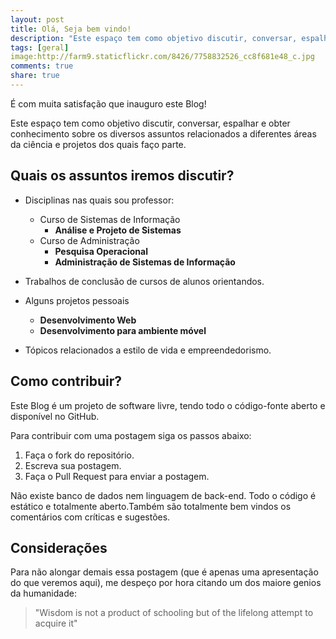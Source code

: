 ```yaml
---
layout: post
title: Olá, Seja bem vindo!
description: "Este espaço tem como objetivo discutir, conversar, espalhar e obter conhecimento sobre os diversos assuntos relacionados a diferentes áreas da ciência e projetos dos quais faço parte."
tags: [geral]
image:http://farm9.staticflickr.com/8426/7758832526_cc8f681e48_c.jpg
comments: true
share: true
---
```


É com muita satisfação que inauguro este Blog!

Este espaço tem como objetivo discutir, conversar, espalhar e obter conhecimento sobre os diversos assuntos relacionados a diferentes áreas da ciência e projetos dos quais faço parte. 

## Quais os assuntos iremos discutir?

* Disciplinas nas quais sou professor:
	* Curso de Sistemas de Informação
		* __Análise e Projeto de Sistemas__
	* Curso de Administração
		* __Pesquisa Operacional__
		* __Administração de Sistemas de Informação__

* Trabalhos de conclusão de cursos de alunos orientandos.

* Alguns projetos pessoais
	* __Desenvolvimento Web__ 
	* __Desenvolvimento para ambiente móvel__

* Tópicos relacionados a estilo de vida e empreendedorismo.

## Como contribuir?

Este Blog é um projeto de software livre, tendo todo o código-fonte aberto e disponível no GitHub.

Para contribuir com uma postagem siga os passos abaixo:

1. Faça o fork do repositório.
2. Escreva sua postagem.
3. Faça o Pull Request para enviar a postagem.

Não existe banco de dados nem linguagem de back-end. Todo o código é estático e totalmente aberto.Também são totalmente bem vindos os comentários com críticas e sugestões.

## Considerações

Para não alongar demais essa postagem (que é apenas uma apresentação do que veremos aqui), me despeço por hora citando um dos maiore genios da humanidade:

> "Wisdom is not a product of schooling but of the lifelong attempt to acquire it"